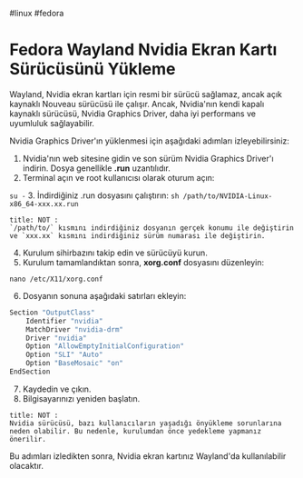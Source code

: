 #linux #fedora
# Fedora Wayland Nvidia Ekran Kartı Sürücüsünü Yükleme

Wayland, Nvidia ekran kartları için resmi bir sürücü sağlamaz, ancak açık kaynaklı Nouveau sürücüsü ile çalışır. Ancak, Nvidia'nın kendi kapalı kaynaklı sürücüsü, Nvidia Graphics Driver, daha iyi performans ve uyumluluk sağlayabilir.

Nvidia Graphics Driver'ın yüklenmesi için aşağıdaki adımları izleyebilirsiniz:

1.  Nvidia'nın web sitesine gidin ve son sürüm Nvidia Graphics Driver'ı indirin. Dosya genellikle **.run** uzantılıdır.
2.  Terminal açın ve root kullanıcısı olarak oturum açın:

`su -`
3.  İndirdiğiniz .run dosyasını çalıştırın:
`sh /path/to/NVIDIA-Linux-x86_64-xxx.xx.run`


```ad-warning
title: NOT : 
`/path/to/` kısmını indirdiğiniz dosyanın gerçek konumu ile değiştirin ve `xxx.xx` kısmını indirdiğiniz sürüm numarası ile değiştirin.
```

4.  Kurulum sihirbazını takip edin ve sürücüyü kurun.
5.  Kurulum tamamlandıktan sonra, **xorg.conf** dosyasını düzenleyin:

`nano /etc/X11/xorg.conf`

6.  Dosyanın sonuna aşağıdaki satırları ekleyin:
    
```Bash
Section "OutputClass" 
    Identifier "nvidia" 
    MatchDriver "nvidia-drm" 
    Driver "nvidia" 
    Option "AllowEmptyInitialConfiguration" 
    Option "SLI" "Auto" 
    Option "BaseMosaic" "on" 
EndSection
```
    
7.  Kaydedin ve çıkın.
8.  Bilgisayarınızı yeniden başlatın.

```ad-warning
title: NOT : 
Nvidia sürücüsü, bazı kullanıcıların yaşadığı önyükleme sorunlarına neden olabilir. Bu nedenle, kurulumdan önce yedekleme yapmanız önerilir.
```

Bu adımları izledikten sonra, Nvidia ekran kartınız Wayland'da kullanılabilir olacaktır.
